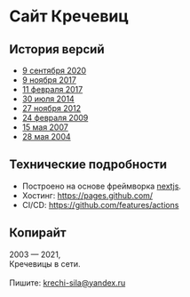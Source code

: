# Сайт Кречевиц

## История версий
- [9 сентября 2020](https://web.archive.org/web/20200909013213/https://krechi-sila.github.io/)
- [9 ноября 2017](https://web.archive.org/web/20171109080811/https://krechi-sila.github.io/)
- [11 февраля 2017](https://web.archive.org/web/20170211025138/http://krechi-sila.narod.ru:80/)
- [30 июля 2014](https://web.archive.org/web/20140730172433/http://krechi-sila.narod.ru:80/)
- [27 ноября 2012](https://web.archive.org/web/20121127234516/http://www.krechi-sila.narod.ru:80/)
- [24 февраля 2009](https://web.archive.org/web/20090224194006/http://krechi-sila.narod.ru:80/)
- [15 мая 2007](https://web.archive.org/web/20070515143131/http://krechi-sila.narod.ru/)
- [28 мая 2004](https://web.archive.org/web/20040528031859/http://krechi-sila.narod.ru/)

## Технические подробности
- Построено на основе фреймворка [nextjs](https://nextjs.org/).
- Хостинг: https://pages.github.com/
- CI/CD: https://github.com/features/actions


## Копирайт
2003 — 2021, <br /> Кречевицы в сети.
<br />
<br />
Пишите: [krechi-sila@yandex.ru](mailto:krechi-sila@yandex.ru)
